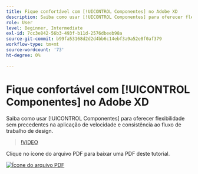 ```yaml
---
title: Fique confortável com [!UICONTROL Componentes] no Adobe XD
description: Saiba como usar [!UICONTROL Componentes] para oferecer flexibilidade sem precedentes na aplicação de velocidade e consistência ao fluxo de trabalho de design
role: User
level: Beginner, Intermediate
exl-id: 7cc3e842-56b3-493f-b11d-2576dbeeb98a
source-git-commit: b99fa53168d2d2d4bb6c14ebf3a9a52e8f0af379
workflow-type: tm+mt
source-wordcount: '73'
ht-degree: 0%

---
```


# Fique confortável com [!UICONTROL Componentes] no Adobe XD

Saiba como usar [!UICONTROL Componentes] para oferecer flexibilidade sem precedentes na aplicação de velocidade e consistência ao fluxo de trabalho de design.

>[!VIDEO](https://video.tv.adobe.com/v/331003?hidetitle=true)

Clique no ícone do arquivo PDF para baixar uma PDF deste tutorial.

[![Ícone do arquivo PDF](../assets/acrobat_PDF_96.png)](../quick-reference/LetsXDSeeHowtoDesignPrototypeandHandofftoTeams.pdf)
